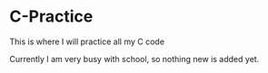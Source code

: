 # C-Practice

This is where I will practice all my C code

Currently I am very busy with school, so nothing new is added yet.
